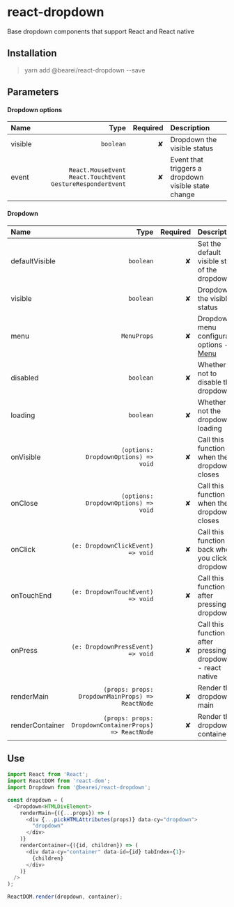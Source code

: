 # react-dropdown

Base dropdown components that support React and React native

## Installation

> yarn add @bearei/react-dropdown --save

## Parameters

#### Dropdown options

| Name | Type | Required | Description |
| :-- | --: | --: | :-- |
| visible | `boolean` | ✘ | Dropdown the visible status |
| event | `React.MouseEvent` `React.TouchEvent` `GestureResponderEvent` | ✘ | Event that triggers a dropdown visible state change |

#### Dropdown

| Name | Type | Required | Description |
| :-- | --: | --: | :-- |
| defaultVisible | `boolean` | ✘ | Set the default visible state of the dropdown |
| visible | `boolean` | ✘ | Dropdown the visible status |
| menu | `MenuProps` | ✘ | Dropdown menu configuration options -- [Menu](https://github.com/bear-ei/react-menu) |
| disabled | `boolean` | ✘ | Whether or not to disable the dropdown |
| loading | `boolean` | ✘ | Whether or not the dropdown is loading |
| onVisible | `(options: DropdownOptions) => void` | ✘ | Call this function when the dropdown closes |
| onClose | `(options: DropdownOptions) => void` | ✘ | Call this function when the dropdown closes |
| onClick | `(e: DropdownClickEvent) => void` | ✘ | Call this function back when you click the dropdown |
| onTouchEnd | `(e: DropdownTouchEvent) => void` | ✘ | Call this function after pressing the dropdown |
| onPress | `(e: DropdownPressEvent) => void` | ✘ | Call this function after pressing the dropdown -- react native |
| renderMain | `(props: props: DropdownMainProps) => ReactNode` | ✘ | Render the dropdown main |
| renderContainer | `(props: props: DropdownContainerProps) => ReactNode` | ✘ | Render the dropdown container |

## Use

```typescript
import React from 'React';
import ReactDOM from 'react-dom';
import Dropdown from '@bearei/react-dropdown';

const dropdown = (
  <Dropdown<HTMLDivElement>
    renderMain={({...props}) => (
      <div {...pickHTMLAttributes(props)} data-cy="dropdown">
        "dropdown"
      </div>
    )}
    renderContainer={({id, children}) => (
      <div data-cy="container" data-id={id} tabIndex={1}>
        {children}
      </div>
    )}
  />
);

ReactDOM.render(dropdown, container);
```
